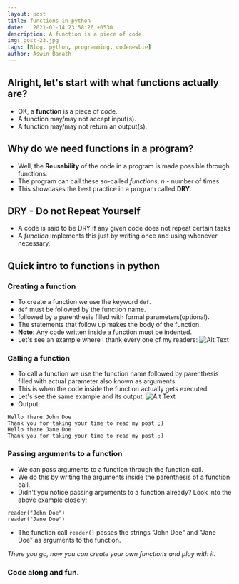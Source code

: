 ```yaml
---
layout: post
title: functions in python
date:   2021-01-14 23:58:26 +0530
description: A function is a piece of code.
img: post-23.jpg
tags: [Blog, python, programming, codenewbie]
author: Aswin Barath
---
```

## Alright, let's start with what functions actually are?
* OK, a **function** is a piece of code.
* A function may/may not accept input(s).
* A function may/may not return an output(s).

## Why do we need functions in a program?

* Well, the **Reusability** of the code in a program is made possible through functions.
* The program can call these so-called *functions*, *n* - number of times.
* This showcases the best practice in a program called **DRY**.

## DRY - Do not Repeat Yourself 
* A code is said to be DRY if any given code does not repeat certain tasks
* A *function* implements this just by writing once and using whenever necessary.

## Quick intro to functions in python

### Creating a function
* To create a function we use the keyword `def`.
* `def` must be followed by the function name.
* followed by a parenthesis filled with formal parameters(optional).
* The statements that follow up makes the body of the function.
* **Note:** Any code written inside a function must be indented.
* Let's see an example where I thank every one of my readers:
![Alt Text](https://dev-to-uploads.s3.amazonaws.com/i/lcfr9b09yvqq8ej8wzso.png)

### Calling a function
* To call a function we use the function name followed by parenthesis filled with actual parameter also known as arguments.
* This is when the code inside the function actually gets executed.
* Let's see the same example and its output:
![Alt Text](https://dev-to-uploads.s3.amazonaws.com/i/ldpjd972olmmhxst9gny.png)
* Output:
```
Hello there John Doe
Thank you for taking your time to read my post ;)
Hello there Jane Doe
Thank you for taking your time to read my post ;)
```

### Passing arguments to a function
* We can pass arguments to a function through the function call.
* We do this by writing the arguments inside the parenthesis of a function call.
* Didn't you notice passing arguments to a function already? Look into the above example closely:
```
reader("John Doe")
reader("Jane Doe")
```
* The function call `reader()` passes the strings "John Doe" and "Jane Doe" as arguments to the function.


*There you go, now you can create your own functions and play with it.*

### Code along and fun.
